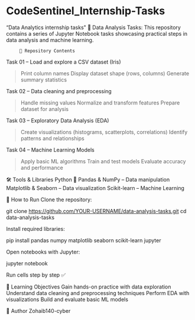 # CodeSentinel_Internship-Tasks
“Data Analytics internship tasks"
🚀 Data Analysis Tasks:
This repository contains a series of Jupyter Notebook tasks showcasing practical steps in data analysis and machine learning.

         📂 Repository Contents
         
  Task 01 – Load and explore a CSV dataset (Iris)
>Print column names
>Display dataset shape (rows, columns)
>Generate summary statistics

   Task 02 – Data cleaning and preprocessing
>Handle missing values
>Normalize and transform features
>Prepare dataset for analysis

Task 03 – Exploratory Data Analysis (EDA)
>Create visualizations (histograms, scatterplots, correlations)
>Identify patterns and relationships

  Task 04 – Machine Learning Models
>Apply basic ML algorithms
>Train and test models
>Evaluate accuracy and performance

🛠️ Tools & Libraries
Python 🐍
Pandas & NumPy – Data manipulation
Matplotlib & Seaborn – Data visualization
Scikit-learn – Machine Learning

🚀 How to Run
Clone the repository:

git clone https://github.com/YOUR-USERNAME/data-analysis-tasks.git
cd data-analysis-tasks


Install required libraries:

pip install pandas numpy matplotlib seaborn scikit-learn jupyter

Open notebooks with Jupyter:

jupyter notebook


Run cells step by step ✅

🎯 Learning Objectives
Gain hands-on practice with data exploration
Understand data cleaning and preprocessing techniques
Perform EDA with visualizations
Build and evaluate basic ML models

👤 Author
Zohaib140-cyber
